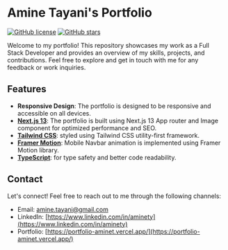 # Amine Tayani's Portfolio

[![GitHub license](https://img.shields.io/badge/license-MIT-blue.svg)](https://github.com/amine-tayani/portfolio/blob/main/LICENSE)
[![GitHub stars](https://img.shields.io/github/stars/amine-tayani/portfolio)](https://github.com/amine-tayani/portfolio/stargazers)

Welcome to my portfolio! This repository showcases my work as a Full Stack Developer and provides an overview of my skills, projects, and contributions. Feel free to explore and get in touch with me for any feedback or work inquiries.

## Features

- **Responsive Design**: The portfolio is designed to be responsive and accessible on all devices.
- [**Next.js 13**](https://nextjs.org/docs): The portfolio is built using Next.js 13 App router and Image component for optimized performance and SEO.
- [**Tailwind CSS**](https://tailwindcss.com/): styled using Tailwind CSS utility-first framework.
- [**Framer Motion**](https://www.framer.com/motion/): Mobile Navbar animation is implemented using Framer Motion library.
- [**TypeScript**](https://www.typescriptlang.org/): for type safety and better code readability.

## Contact

Let's connect! Feel free to reach out to me through the following channels:

- Email: [amine.tayani@gmail.com](mailto:your-email@example.com)
- LinkedIn: [https://www.linkedin.com/in/aminety](https://www.linkedin.com/in/aminety)
- Portfolio: [https://portfolio-aminet.vercel.app/](https://portfolio-aminet.vercel.app/)

